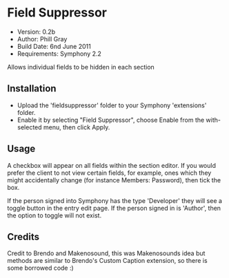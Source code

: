 # Field Suppressor

* Version: 0.2b
* Author: Phill Gray
* Build Date: 6nd June 2011
* Requirements: Symphony 2.2

Allows individual fields to be hidden in each section

## Installation

- Upload the 'fieldsuppressor' folder to your Symphony 'extensions' folder.
- Enable it by selecting "Field Suppressor", choose Enable from the with-selected menu, then click Apply.

## Usage

A checkbox will appear on all fields within the section editor. If you would prefer the client to not view certain fields, for example, ones which they might accidentally change (for instance Members: Password), then tick the box.

If the person signed into Symphony has the type 'Developer' they will see a toggle button in the entry edit page. If the person signed in is 'Author', then the option to toggle will not exist. 

## Credits

Credit to Brendo and Makenosound, this was Makenosounds idea but methods are similar to Brendo's Custom Caption extension, so there is some borrowed code :)